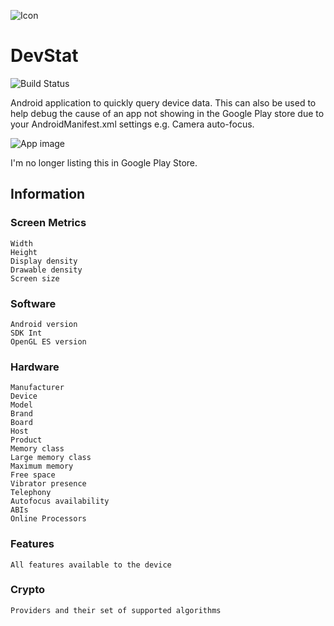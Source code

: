 ![Icon](https://raw.githubusercontent.com/IanField90/DevStat/master/app/src/main/res/drawable-xxhdpi/ic_launcher.png)

DevStat
=======
![Build Status](https://github.com/IanField90/DevStat/workflows/Android%20CI/badge.svg)

Android application to quickly query device data. This can also be used to help debug the cause of an app not showing in the Google Play store due to your AndroidManifest.xml settings e.g. Camera auto-focus.

![App image](https://raw.githubusercontent.com/IanField90/DevStat/master/Nexus6_framed.png)

I'm no longer listing this in Google Play Store.

## Information

### Screen Metrics

    Width
    Height
    Display density
    Drawable density
    Screen size

### Software

    Android version
    SDK Int
    OpenGL ES version

### Hardware

    Manufacturer
    Device
    Model
    Brand
    Board
    Host
    Product
    Memory class
    Large memory class
    Maximum memory
    Free space
    Vibrator presence
    Telephony
    Autofocus availability
    ABIs
    Online Processors

### Features

    All features available to the device
    
### Crypto
    Providers and their set of supported algorithms
